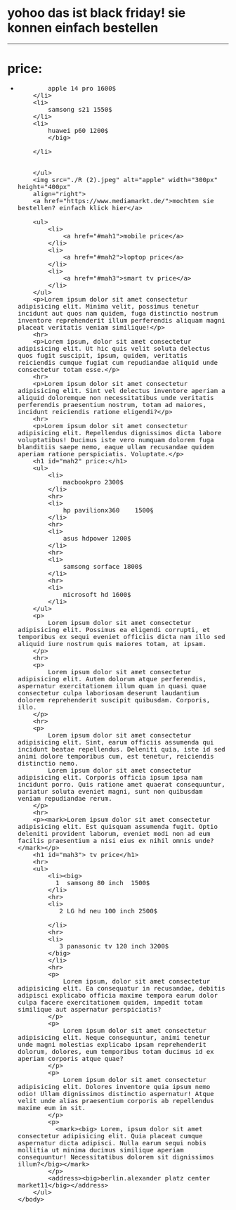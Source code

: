 <html>
    <head>
        <title>media market</title>
    </head>
    <body>
        <h1>yohoo das ist black friday! sie konnen einfach bestellen</h1>
        <hr width="center">
        <h1 id="mah1"> price:</h1>
        <ul>
        <li><big>
            
            apple 14 pro 1600$
        </li>
        <li>
            samsong s21 1550$
        </li>
        <li>
            huawei p60 1200$
            </big>
            
        </li>
        
        
        </ul>
        <img src="./R (2).jpeg" alt="apple" width="300px" height="400px"
        align="right">
        <a href="https://www.mediamarkt.de/">mochten sie bestellen? einfach klick hier</a>
              
        <ul>
            <li>
                <a href="#mah1">mobile price</a>
            </li>
            <li>
                <a href="#mah2">loptop price</a>
            </li>
            <li>
                <a href="#mah3">smart tv price</a>
            </li>
        </ul>
        <p>Lorem ipsum dolor sit amet consectetur adipisicing elit. Minima velit, possimus tenetur incidunt aut quos nam quidem, fuga distinctio nostrum inventore reprehenderit illum perferendis aliquam magni placeat veritatis veniam similique!</p>
        <hr>
        <p>Lorem ipsum, dolor sit amet consectetur adipisicing elit. Ut hic quis velit soluta delectus quos fugit suscipit, ipsum, quidem, veritatis reiciendis cumque fugiat cum repudiandae aliquid unde consectetur totam esse.</p>
        <hr>
        <p>Lorem ipsum dolor sit amet consectetur adipisicing elit. Sint vel delectus inventore aperiam a aliquid doloremque non necessitatibus unde veritatis perferendis praesentium nostrum, totam ad maiores, incidunt reiciendis ratione eligendi?</p>
        <hr>
        <p>Lorem ipsum dolor sit amet consectetur adipisicing elit. Repellendus dignissimos dicta labore voluptatibus! Ducimus iste vero numquam dolorem fuga blanditiis saepe nemo, eaque ullam recusandae quidem aperiam ratione perspiciatis. Voluptate.</p>
        <h1 id="mah2" price:</h1>
        <ul>
            <li>
                macbookpro 2300$
            </li>
            <hr>
            <li>
                hp pavilionx360    1500§
            </li>
            <hr>
            <li>
                asus hdpower 1200$
            </li>
            <hr>
            <li>
                samsong sorface 1800$
            </li>
            <hr>
            <li>
                microsoft hd 1600$
            </li>
        </ul>
        <p>
            Lorem ipsum dolor sit amet consectetur adipisicing elit. Possimus ea eligendi corrupti, et temporibus ex sequi eveniet officiis dicta nam illo sed aliquid iure nostrum quis maiores totam, at ipsam.
        </p>
        <hr>
        <p>
            Lorem ipsum dolor sit amet consectetur adipisicing elit. Autem dolorum atque perferendis, aspernatur exercitationem illum quam in quasi quae consectetur culpa laboriosam deserunt laudantium dolorem reprehenderit suscipit quibusdam. Corporis, illo.
        </p>
        <hr>
        <p>
            Lorem ipsum dolor sit amet consectetur adipisicing elit. Sint, earum officiis assumenda qui incidunt beatae repellendus. Deleniti quia, iste id sed animi dolore temporibus cum, est tenetur, reiciendis distinctio nemo.
            Lorem ipsum dolor sit amet consectetur adipisicing elit. Corporis officia ipsum ipsa nam incidunt porro. Quis ratione amet quaerat consequuntur, pariatur soluta eveniet magni, sunt non quibusdam veniam repudiandae rerum.
        </p>
        <hr>
        <p><mark>Lorem ipsum dolor sit amet consectetur adipisicing elit. Est quisquam assumenda fugit. Optio deleniti provident laborum, eveniet modi non ad eum facilis praesentium a nisi eius ex nihil omnis unde?</mark></p>
        <h1 id="mah3"> tv price</h1>
        <hr>
        <ul>
            <li><big>
              1  samsong 80 inch  1500$
            </li>
            <hr>
            <li>
               2 LG hd neu 100 inch 2500$
            
            </li>
            <hr>
            <li>
               3 panasonic tv 120 inch 3200$
            </big>
            </li>
            <hr>
            <p>
                Lorem ipsum, dolor sit amet consectetur adipisicing elit. Ea consequatur in recusandae, debitis adipisci explicabo officia maxime tempora earum dolor culpa facere exercitationem quidem, impedit totam similique aut aspernatur perspiciatis?
            </p>
            <p>
                Lorem ipsum dolor sit amet consectetur adipisicing elit. Neque consequuntur, animi tenetur unde magni molestias explicabo ipsam reprehenderit dolorum, dolores, eum temporibus totam ducimus id ex aperiam corporis atque quae?
            </p>
            <p>
                Lorem ipsum dolor sit amet consectetur adipisicing elit. Dolores inventore quia ipsum nemo odio! Ullam dignissimos distinctio aspernatur! Atque velit unde alias praesentium corporis ab repellendus maxime eum in sit.
            </p>
            <p>
              <mark><big> Lorem, ipsum dolor sit amet consectetur adipisicing elit. Quia placeat cumque aspernatur dicta adipisci. Nulla earum sequi nobis mollitia ut minima ducimus similique aperiam consequuntur! Necessitatibus dolorem sit dignissimos illum?</big></mark>
            </p>
            <address><big>berlin.alexander platz center market11</big></address>
        </ul>
    </body>
</html>
